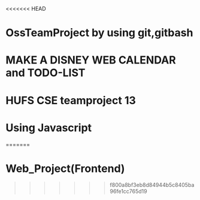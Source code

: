 <<<<<<< HEAD
# OssTeamProject by using git,gitbash
# MAKE  A DISNEY WEB CALENDAR and TODO-LIST
# HUFS CSE teamproject 13
# Using Javascript
=======
# Web_Project(Frontend)
>>>>>>> f800a8bf3eb8d84944b5c8405ba96fe1cc765d19
